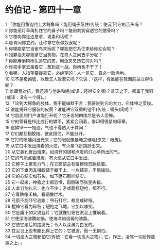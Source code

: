 # 约伯记 - 第四十一章
  
 1 「你能用鱼钩钓上大鳄鱼吗？能用绳子系住(传统：使沉下)它的舌头吗？  
 2 你能用灯草绳扎住它的鼻子吗？能用刺钩穿透它的腮骨吗？  
 3 它哪向你连连恳求，说柔和话呢？  
 4 哪肯同你立约，让你拿它永做奴隶呢？  
 5 你哪能拿它当雀鸟来玩呢？哪能把它系住来给你幼女呢？  
 6 搭夥渔夫哪能拿它当货物，在商人之间去平分呢？  
 7 你能用倒钩枪扎透它的皮，用鱼叉叉透它的头吗？  
 8 你把手掌去接着它；想到这一战，你再也不干了！  
 9 看哪，人指望要捉拿它，必绝望的；人一见它，自必一败涂地。  
 10 它不是极凶猛，以致无人敢惹它吗？它说：『这样，有谁能在我面前站立得住呢？  
 11 谁跟我对抗，我还须与他讲和呢(或译：还得安全呢)？普天之下，都属于我呀(或译：没有一个呀)。』  
 12 「论到大鳄鱼的肢体，我不能缄默不言：我要说到它的大力，它体格之英俊。  
 13 谁能揭开它服装的皮面？谁能进它双重的铠甲(传统：辔头)间呢？  
 14 它脸面的门户谁能打开呢？它牙齿的四围尽是令人恐怖。  
 15 它的背脊是栉比成行的鳞甲，紧紧合闭着，像印得很紧的印章。  
 16 这鳞甲一一相连，气也不得透入于其间：  
 17 它们都互相胶结，彼此搭住，不能分开。  
 18 它打的喷嚏闪出光来；它的眼就像晨曦之破晓(原文：眼皮)。  
 19 从它口中发出烧着的火把，有火星飞迸跳跃出来。  
 20 从它鼻孔冒出烟来，如烧开的锅和点着的灯心草所出的气。  
 21 它的气能点着煤炭，有火焰从它口中发出。  
 22 它脖子上寓有力气；在它面前总有狼狈惊恐蹦跳着。  
 23 它的下垂肉互相胶结于躯干上，一片结实，不能摇动。  
 24 它的心结实如石头，如下磨石那样结实。  
 25 它一起来，神勇之士都恐惧，因胆破而张皇失措。  
 26 人拿刀剑扎它，也立不住；矛或箭标短枪，都不行。  
 27 它看鉄像禾槁，看铜像烂木。  
 28 弓箭不能吓它逃跑；甩石打它，都变成碎秸。  
 29 棍棒它看为碎秸；短枪之飞飕，它加以嗤笑。  
 30 它肚腹下如尖锐瓦片；它就像钉耙在淤泥上推展着。  
 31 它使深海沸腾如锅，使海洋如调膏的沸鼎。  
 32 它使它走后的路发光；令人以深渊为白发的。  
 33 在尘世上没有能比得上它的；它被造，而一无惧怕。  
 34 一切高大之物都怕它(传统：它看一切高大之物)；它，作王，凌驾一切骄悍族类之上。」